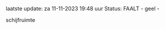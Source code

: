 laatste update: 
za 11-11-2023 19:48   uur 
Status: FAALT - geel - 
<div class="service Y">schijfruimte</div>